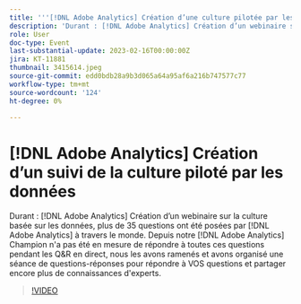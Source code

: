 ```yaml
---
title: '''[!DNL Adobe Analytics] Création d’une culture pilotée par les données - Questions-réponses"'
description: 'Durant : [!DNL Adobe Analytics] Création d’un webinaire sur la culture basée sur les données, plus de 35 questions ont été posées par [!DNL Adobe Analytics] à travers le monde. Depuis notre [!DNL Adobe Analytics] Champion n''a pas été en mesure de répondre à toutes ces questions pendant les Q&R en direct, nous les avons ramenés et avons organisé une séance de questions-réponses pour répondre à VOS questions et partager encore plus de connaissances d''experts.'
role: User
doc-type: Event
last-substantial-update: 2023-02-16T00:00:00Z
jira: KT-11881
thumbnail: 3415614.jpeg
source-git-commit: edd0bdb28a9b3d065a64a95af6a216b747577c77
workflow-type: tm+mt
source-wordcount: '124'
ht-degree: 0%

---
```


# [!DNL Adobe Analytics] Création d’un suivi de la culture piloté par les données

Durant : [!DNL Adobe Analytics] Création d’un webinaire sur la culture basée sur les données, plus de 35 questions ont été posées par [!DNL Adobe Analytics] à travers le monde. Depuis notre [!DNL Adobe Analytics] Champion n&#39;a pas été en mesure de répondre à toutes ces questions pendant les Q&amp;R en direct, nous les avons ramenés et avons organisé une séance de questions-réponses pour répondre à VOS questions et partager encore plus de connaissances d&#39;experts.

>[!VIDEO](https://video.tv.adobe.com/v/3415614/?quality=12&learn=on)
